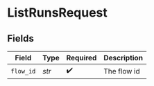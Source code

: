 # ListRunsRequest


## Fields

| Field              | Type               | Required           | Description        |
| ------------------ | ------------------ | ------------------ | ------------------ |
| `flow_id`          | *str*              | :heavy_check_mark: | The flow id        |